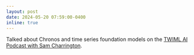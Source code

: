 ```yaml
---
layout: post
date: 2024-05-20 07:59:00-0400
inline: true
---
```


Talked about Chronos and time series foundation models on the [TWIML AI Podcast with Sam Charrington](https://www.youtube.com/watch?v=evf-q8s26wU).
